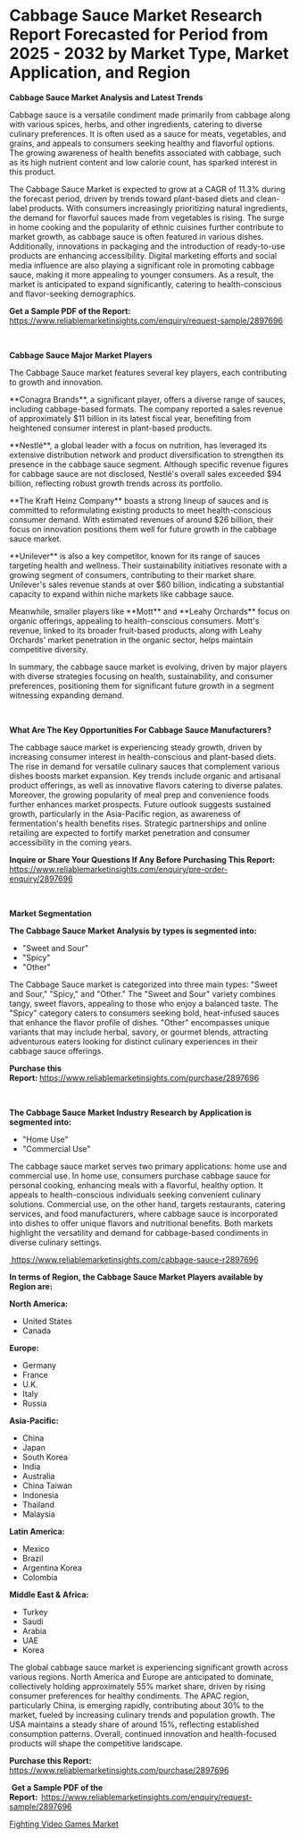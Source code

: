 <p><h1>Cabbage Sauce Market Research Report Forecasted for Period from 2025 -  2032 by Market Type, Market Application, and Region</h1></p><p><strong>Cabbage Sauce Market Analysis and Latest Trends</strong></p>
<p><p>Cabbage sauce is a versatile condiment made primarily from cabbage along with various spices, herbs, and other ingredients, catering to diverse culinary preferences. It is often used as a sauce for meats, vegetables, and grains, and appeals to consumers seeking healthy and flavorful options. The growing awareness of health benefits associated with cabbage, such as its high nutrient content and low calorie count, has sparked interest in this product.</p><p>The Cabbage Sauce Market is expected to grow at a CAGR of 11.3% during the forecast period, driven by trends toward plant-based diets and clean-label products. With consumers increasingly prioritizing natural ingredients, the demand for flavorful sauces made from vegetables is rising. The surge in home cooking and the popularity of ethnic cuisines further contribute to market growth, as cabbage sauce is often featured in various dishes. Additionally, innovations in packaging and the introduction of ready-to-use products are enhancing accessibility. Digital marketing efforts and social media influence are also playing a significant role in promoting cabbage sauce, making it more appealing to younger consumers. As a result, the market is anticipated to expand significantly, catering to health-conscious and flavor-seeking demographics.</p></p>
<p><strong>Get a Sample PDF of the Report:&nbsp;</strong> <a href="https://www.reliablemarketinsights.com/enquiry/request-sample/2897696?utm_campaign=1166&utm_medium=2&utm_source=Github&utm_content=ia&utm_term=15032025&utm_id=cabbage-sauce">https://www.reliablemarketinsights.com/enquiry/request-sample/2897696</a></p>
<p>&nbsp;</p>
<p><strong>Cabbage Sauce Major Market Players</strong></p>
<p><p>The Cabbage Sauce market features several key players, each contributing to growth and innovation. </p><p>**Conagra Brands**, a significant player, offers a diverse range of sauces, including cabbage-based formats. The company reported a sales revenue of approximately $11 billion in its latest fiscal year, benefiting from heightened consumer interest in plant-based products.</p><p>**Nestlé**, a global leader with a focus on nutrition, has leveraged its extensive distribution network and product diversification to strengthen its presence in the cabbage sauce segment. Although specific revenue figures for cabbage sauce are not disclosed, Nestlé's overall sales exceeded $94 billion, reflecting robust growth trends across its portfolio.</p><p>**The Kraft Heinz Company** boasts a strong lineup of sauces and is committed to reformulating existing products to meet health-conscious consumer demand. With estimated revenues of around $26 billion, their focus on innovation positions them well for future growth in the cabbage sauce market.</p><p>**Unilever** is also a key competitor, known for its range of sauces targeting health and wellness. Their sustainability initiatives resonate with a growing segment of consumers, contributing to their market share. Unilever's sales revenue stands at over $60 billion, indicating a substantial capacity to expand within niche markets like cabbage sauce.</p><p>Meanwhile, smaller players like **Mott** and **Leahy Orchards** focus on organic offerings, appealing to health-conscious consumers. Mott's revenue, linked to its broader fruit-based products, along with Leahy Orchards' market penetration in the organic sector, helps maintain competitive diversity.</p><p>In summary, the cabbage sauce market is evolving, driven by major players with diverse strategies focusing on health, sustainability, and consumer preferences, positioning them for significant future growth in a segment witnessing expanding demand.</p></p>
<p>&nbsp;</p>
<p><strong>What Are The Key Opportunities For Cabbage Sauce Manufacturers?</strong></p>
<p><p>The cabbage sauce market is experiencing steady growth, driven by increasing consumer interest in health-conscious and plant-based diets. The rise in demand for versatile culinary sauces that complement various dishes boosts market expansion. Key trends include organic and artisanal product offerings, as well as innovative flavors catering to diverse palates. Moreover, the growing popularity of meal prep and convenience foods further enhances market prospects. Future outlook suggests sustained growth, particularly in the Asia-Pacific region, as awareness of fermentation's health benefits rises. Strategic partnerships and online retailing are expected to fortify market penetration and consumer accessibility in the coming years.</p></p>
<p><strong>Inquire or Share Your Questions If Any Before Purchasing This Report:</strong> <a href="https://www.reliablemarketinsights.com/enquiry/pre-order-enquiry/2897696?utm_campaign=1166&utm_medium=2&utm_source=Github&utm_content=ia&utm_term=15032025&utm_id=cabbage-sauce">https://www.reliablemarketinsights.com/enquiry/pre-order-enquiry/2897696</a></p>
<p>&nbsp;</p>
<p><strong>Market Segmentation</strong></p>
<p><strong>The Cabbage Sauce Market Analysis by types is segmented into:</strong></p>
<p><ul><li>"Sweet and Sour"</li><li>"Spicy"</li><li>"Other"</li></ul></p>
<p><p>The Cabbage Sauce market is categorized into three main types: "Sweet and Sour," "Spicy," and "Other." The "Sweet and Sour" variety combines tangy, sweet flavors, appealing to those who enjoy a balanced taste. The "Spicy" category caters to consumers seeking bold, heat-infused sauces that enhance the flavor profile of dishes. "Other" encompasses unique variants that may include herbal, savory, or gourmet blends, attracting adventurous eaters looking for distinct culinary experiences in their cabbage sauce offerings.</p></p>
<p><strong>Purchase this Report:&nbsp;</strong><a href="https://www.reliablemarketinsights.com/purchase/2897696?utm_campaign=1166&utm_medium=2&utm_source=Github&utm_content=ia&utm_term=15032025&utm_id=cabbage-sauce">https://www.reliablemarketinsights.com/purchase/2897696</a></p>
<p>&nbsp;</p>
<p><strong>The Cabbage Sauce Market Industry Research by Application is segmented into:</strong></p>
<p><ul><li>"Home Use"</li><li>"Commercial Use"</li></ul></p>
<p><p>The cabbage sauce market serves two primary applications: home use and commercial use. In home use, consumers purchase cabbage sauce for personal cooking, enhancing meals with a flavorful, healthy option. It appeals to health-conscious individuals seeking convenient culinary solutions. Commercial use, on the other hand, targets restaurants, catering services, and food manufacturers, where cabbage sauce is incorporated into dishes to offer unique flavors and nutritional benefits. Both markets highlight the versatility and demand for cabbage-based condiments in diverse culinary settings.</p></p>
<p><a href="https://www.reliablemarketinsights.com/cabbage-sauce-r2897696?utm_campaign=1166&utm_medium=2&utm_source=Github&utm_content=ia&utm_term=15032025&utm_id=cabbage-sauce">&nbsp;https://www.reliablemarketinsights.com/cabbage-sauce-r2897696</a></p>
<p><strong>In terms of Region, the Cabbage Sauce Market Players available by Region are:</strong></p>
<p>
    <p> <strong> North America: </strong>
        <ul>
            <li>United States</li>
            <li>Canada</li>
        </ul>
        </p> 
    <p> <strong> Europe: </strong>
        <ul>
            <li>Germany</li>
            <li>France</li>
            <li>U.K.</li>
            <li>Italy</li>
            <li>Russia</li>
        </ul>
        </p> 
    <p> <strong> Asia-Pacific: </strong>
        <ul>
            <li>China</li>
            <li>Japan</li>
            <li>South Korea</li>
            <li>India</li>
            <li>Australia</li>
            <li>China Taiwan</li>
            <li>Indonesia</li>
            <li>Thailand</li>
            <li>Malaysia</li>
        </ul>
        </p> 
    <p> <strong> Latin America: </strong>
        <ul>
            <li>Mexico</li>
            <li>Brazil</li>
            <li>Argentina Korea</li>
            <li>Colombia</li>
        </ul>
        </p> 
    <p> <strong> Middle East & Africa: </strong>
        <ul>
            <li>Turkey</li>
            <li>Saudi</li>
            <li>Arabia</li>
            <li>UAE</li>
            <li>Korea</li>
        </ul>
    </p>
    </p>
<p><p>The global cabbage sauce market is experiencing significant growth across various regions. North America and Europe are anticipated to dominate, collectively holding approximately 55% market share, driven by rising consumer preferences for healthy condiments. The APAC region, particularly China, is emerging rapidly, contributing about 30% to the market, fueled by increasing culinary trends and population growth. The USA maintains a steady share of around 15%, reflecting established consumption patterns. Overall, continued innovation and health-focused products will shape the competitive landscape.</p></p>
<p><strong>Purchase this Report: </strong><a href="https://www.reliablemarketinsights.com/purchase/2897696?utm_campaign=1166&utm_medium=2&utm_source=Github&utm_content=ia&utm_term=15032025&utm_id=cabbage-sauce">https://www.reliablemarketinsights.com/purchase/2897696</a></p>
<p>&nbsp;<strong>Get a Sample PDF of the Report:&nbsp;&nbsp;</strong><a href="https://www.reliablemarketinsights.com/enquiry/request-sample/2897696?utm_campaign=1166&utm_medium=2&utm_source=Github&utm_content=ia&utm_term=15032025&utm_id=cabbage-sauce">https://www.reliablemarketinsights.com/enquiry/request-sample/2897696</a></p>
<p><strong></strong></p>
<p><p><a href="https://github.com/yoshih12/Market-Research-Report-List-4/blob/main/fighting-video-games-market.md?utm_campaign=1166&utm_medium=2&utm_source=Github&utm_content=ia&utm_term=15032025&utm_id=cabbage-sauce">Fighting Video Games Market</a></p></p>